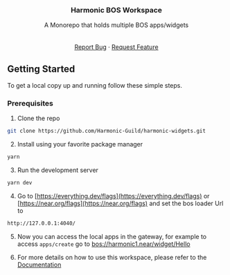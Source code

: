 


<!-- PROJECT LOGO -->
<br />
<div align="center">
  <h3 align="center">
     Harmonic BOS Workspace
  </h3>

  <p align="center">
    A Monorepo that holds multiple BOS apps/widgets
    <br />
    <br />
    <br />
    <a href="https://github.com/Harmonic-Guild/harmonic-widgets/issues">Report Bug</a>
    ·
    <a href="https://github.com/Harmonic-Guild/harmonic-widgets/issues">Request Feature</a>
  </p>
</div>

<!-- GETTING STARTED -->
## Getting Started

To get a local copy up and running follow these simple steps.

### Prerequisites

1. Clone the repo

  ```sh
  git clone https://github.com/Harmonic-Guild/harmonic-widgets.git
  ```

2. Install using your favorite package manager

  ```sh
  yarn
  ```

3. Run the development server

  ```sh
  yarn dev
  ```

4. Go to [https://everything.dev/flags](https://everything.dev/flags) or [https://near.org/flags](https://near.org/flags) and set the bos loader Url to

```sh
http://127.0.0.1:4040/
```

5. Now you can access the local apps in the gateway, for example to access `apps/create` go to [bos://harmonic1.near/widget/Hello](https://near.org/harmonic1.near/widget/home)

6. For more details on how to use this workspace, please refer to the [Documentation](https://github.com/sekaiking/bos-workspace)